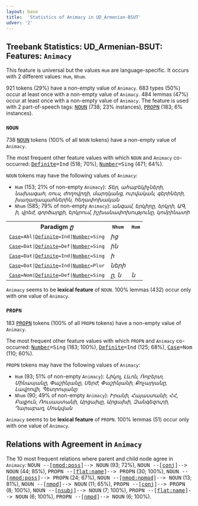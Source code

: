 ```yaml
---
layout: base
title:  'Statistics of Animacy in UD_Armenian-BSUT'
udver: '2'
---
```


## Treebank Statistics: UD_Armenian-BSUT: Features: `Animacy`

This feature is universal but the values `Hum` are language-specific.
It occurs with 2 different values: `Hum`, `Nhum`.

921 tokens (29%) have a non-empty value of `Animacy`.
683 types (50%) occur at least once with a non-empty value of `Animacy`.
484 lemmas (47%) occur at least once with a non-empty value of `Animacy`.
The feature is used with 2 part-of-speech tags: <tt><a href="hy_bsut-pos-NOUN.html">NOUN</a></tt> (738; 23% instances), <tt><a href="hy_bsut-pos-PROPN.html">PROPN</a></tt> (183; 6% instances).

### `NOUN`

738 <tt><a href="hy_bsut-pos-NOUN.html">NOUN</a></tt> tokens (100% of all `NOUN` tokens) have a non-empty value of `Animacy`.

The most frequent other feature values with which `NOUN` and `Animacy` co-occurred: <tt><a href="hy_bsut-feat-Definite.html">Definite</a></tt><tt>=Ind</tt> (518; 70%), <tt><a href="hy_bsut-feat-Number.html">Number</a></tt><tt>=Sing</tt> (471; 64%).

`NOUN` tokens may have the following values of `Animacy`:

* `Hum` (153; 21% of non-empty `Animacy`): <em>Տեր, ահաբեկիչների, նախագահ, ռուս, ժողովրդի, մարդկանց, ուրվական, գերիների, խաղաղապահներին, հեղափոխական</em>
* `Nhum` (585; 79% of non-empty `Animacy`): <em>անգամ, երկիրը, երկրի, ԱԳ, ի, վրեժ, գործարքի, երկրում, իշխանափոխությունը, կոմբինատի</em>

<table>
  <tr><th>Paradigm <i>ը</i></th><th><tt>Nhum</tt></th><th><tt>Hum</tt></th></tr>
  <tr><td><tt><tt><a href="hy_bsut-feat-Case.html">Case</a></tt><tt>=Abl</tt>|<tt><a href="hy_bsut-feat-Definite.html">Definite</a></tt><tt>=Ind</tt>|<tt><a href="hy_bsut-feat-Number.html">Number</a></tt><tt>=Sing</tt></tt></td><td><em>ից</em></td><td></td></tr>
  <tr><td><tt><tt><a href="hy_bsut-feat-Case.html">Case</a></tt><tt>=Dat</tt>|<tt><a href="hy_bsut-feat-Definite.html">Definite</a></tt><tt>=Def</tt>|<tt><a href="hy_bsut-feat-Number.html">Number</a></tt><tt>=Sing</tt></tt></td><td><em>ին</em></td><td></td></tr>
  <tr><td><tt><tt><a href="hy_bsut-feat-Case.html">Case</a></tt><tt>=Dat</tt>|<tt><a href="hy_bsut-feat-Definite.html">Definite</a></tt><tt>=Ind</tt>|<tt><a href="hy_bsut-feat-Number.html">Number</a></tt><tt>=Sing</tt></tt></td><td><em>ի</em></td><td></td></tr>
  <tr><td><tt><tt><a href="hy_bsut-feat-Case.html">Case</a></tt><tt>=Dat</tt>|<tt><a href="hy_bsut-feat-Definite.html">Definite</a></tt><tt>=Ind</tt>|<tt><a href="hy_bsut-feat-Number.html">Number</a></tt><tt>=Plur</tt></tt></td><td><em>ների</em></td><td></td></tr>
  <tr><td><tt><tt><a href="hy_bsut-feat-Case.html">Case</a></tt><tt>=Nom</tt>|<tt><a href="hy_bsut-feat-Definite.html">Definite</a></tt><tt>=Def</tt>|<tt><a href="hy_bsut-feat-Number.html">Number</a></tt><tt>=Sing</tt></tt></td><td><em>ը, ն</em></td><td><em>ն</em></td></tr>
</table>

`Animacy` seems to be **lexical feature** of `NOUN`. 100% lemmas (432) occur only with one value of `Animacy`.

### `PROPN`

183 <tt><a href="hy_bsut-pos-PROPN.html">PROPN</a></tt> tokens (100% of all `PROPN` tokens) have a non-empty value of `Animacy`.

The most frequent other feature values with which `PROPN` and `Animacy` co-occurred: <tt><a href="hy_bsut-feat-Number.html">Number</a></tt><tt>=Sing</tt> (183; 100%), <tt><a href="hy_bsut-feat-Definite.html">Definite</a></tt><tt>=Ind</tt> (125; 68%), <tt><a href="hy_bsut-feat-Case.html">Case</a></tt><tt>=Nom</tt> (110; 60%).

`PROPN` tokens may have the following values of `Animacy`:

* `Hum` (93; 51% of non-empty `Animacy`): <em>Նիկոլ, Լևոն, Ռոբերտ, Մինասյանը, Փաշինյանը, Սերժ, Փաշինյանի, Քոչարյանը, Լավրովի, Պետրոսյանը</em>
* `Nhum` (90; 49% of non-empty `Animacy`): <em>Իրանի, Հայաստանի, ՀՀ, Բաքուն, Ռուսաստանի, Արցախը, Արցախի, Զանգեզուրի, Ղարաբաղ, Մոսկվան</em>

`Animacy` seems to be **lexical feature** of `PROPN`. 100% lemmas (51) occur only with one value of `Animacy`.

## Relations with Agreement in `Animacy`

The 10 most frequent relations where parent and child node agree in `Animacy`:
<tt>NOUN --[<tt><a href="hy_bsut-dep-nmod-poss.html">nmod:poss</a></tt>]--> NOUN</tt> (93; 72%),
<tt>NOUN --[<tt><a href="hy_bsut-dep-conj.html">conj</a></tt>]--> NOUN</tt> (44; 85%),
<tt>PROPN --[<tt><a href="hy_bsut-dep-flat-name.html">flat:name</a></tt>]--> PROPN</tt> (30; 100%),
<tt>NOUN --[<tt><a href="hy_bsut-dep-nmod-poss.html">nmod:poss</a></tt>]--> PROPN</tt> (24; 67%),
<tt>NOUN --[<tt><a href="hy_bsut-dep-nmod-npmod.html">nmod:npmod</a></tt>]--> NOUN</tt> (13; 81%),
<tt>NOUN --[<tt><a href="hy_bsut-dep-nmod.html">nmod</a></tt>]--> NOUN</tt> (11; 65%),
<tt>PROPN --[<tt><a href="hy_bsut-dep-conj.html">conj</a></tt>]--> PROPN</tt> (8; 100%),
<tt>NOUN --[<tt><a href="hy_bsut-dep-nsubj.html">nsubj</a></tt>]--> NOUN</tt> (7; 100%),
<tt>PROPN --[<tt><a href="hy_bsut-dep-flat-name.html">flat:name</a></tt>]--> NOUN</tt> (6; 100%),
<tt>PROPN --[<tt><a href="hy_bsut-dep-nmod.html">nmod</a></tt>]--> NOUN</tt> (6; 100%).

